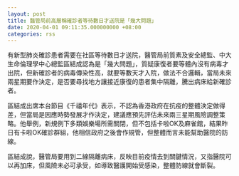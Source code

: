 ```yaml
---
layout: post
title: 醫管局前高層稱確診者等待數日才送院是「幾大問題」
date: 2020-04-01 09:11:35.000000000 +08:00
categories: rss
---
```


有新型肺炎確診患者需要在社區等待數日才送院，醫管局前質素及安全總監、中大生命倫理學中心總監區結成認為是「幾大問題」，質疑康復者要等體內沒有病毒才出院，但新確診者的病毒傳染性高，就要等數天才入院，做法不合邏輯，當局未來兩星期要作決定，是否要尋找地方讓接近康復的患者集中隔離，騰出病床給新確診者。

區結成出席本台節目《千禧年代》表示，不認為香港政府在抗疫的整體決定做得差，但當局是因應時勢發展才作決定，建議應預先評估未來兩三星期風險調整策略。他舉例，新規例下多類娛樂場所需關閉，但不包括卡啦OK及麻雀館，結果昨日有卡啦OK確診群組，他相信政府之後會作規管，但整體而言未能幫助醫院的防線。

區結成說，醫管局要用到二線隔離病床，反映目前疫情去到關鍵情況，又指醫院可以再加床，但風險未必可承受，如導致醫護開始受感染，整體防線就會斷裂。
